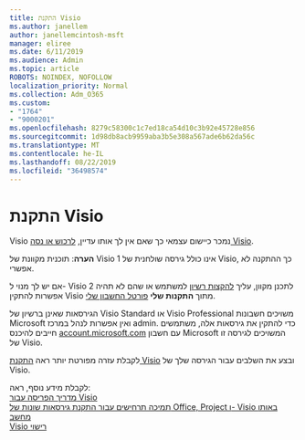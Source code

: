 ```yaml
---
title: התקנת Visio
ms.author: janellem
author: janellemcintosh-msft
manager: eliree
ms.date: 6/11/2019
ms.audience: Admin
ms.topic: article
ROBOTS: NOINDEX, NOFOLLOW
localization_priority: Normal
ms.collection: Adm_O365
ms.custom:
- "1764"
- "9000201"
ms.openlocfilehash: 8279c58300c1c7ed18ca54d10c3b92e45728e856
ms.sourcegitcommit: 1d98db8acb9959aba3b5e308a567ade6b62da56c
ms.translationtype: MT
ms.contentlocale: he-IL
ms.lasthandoff: 08/22/2019
ms.locfileid: "36498574"
---
```

# <a name="install-visio"></a>התקנת Visio

Visio נמכר כיישום עצמאי כך שאם אין לך אותו עדיין, [לרכוש או נסה Visio](https://products.office.com/visio). 

**הערה**: תוכנית מקוונת של Visio 1 אינו כולל גירסה שולחנית של Visio, כך ההתקנה לא אפשרי.

אם יש לך מנוי ל- Visio 2 לתכנן מקוון, עליך [להקצות רשיון](https://docs.microsoft.com/office365/admin/subscriptions-and-billing/assign-licenses-to-users?wt.mc_id=OfficeAdm_ClientDIA_Alchemy1764) למשתמש או שהם לא תהיה אפשרות להתקין Visio מתוך **התקנות שלי** [פורטל החשבון שלי](https://portal.office.com/account#installs). 

הגירסאות שאינן ברשיון של Visio Standard או Visio Professional משויכים חשבונות Microsoft ואין אפשרות לנהל במרכז admin. כדי להתקין את גירסאות אלה, משתמשים חייבים להיכנס [account.microsoft.com](https://account.microsoft.com) עם חשבון Microsoft המשויכים לגירסה זו של Visio.

לקבלת עזרה מפורטת יותר ראה [התקנת Visio](https://support.office.com/article/f98f21e3-aa02-4827-9167-ddab5b025710?wt.mc_id=OfficeAdm_ClientDIA_Alchemy1764) ובצע את השלבים עבור הגירסה שלך של Visio.

לקבלת מידע נוסף, ראה:<br>
[מדריך הפריסה עבור Visio](https://docs.microsoft.com/deployoffice/deployment-guide-for-visio)<br>
[תמיכה תרחישים עבור התקנת גירסאות שונות של Office, Project ו- Visio באותו מחשב](https://docs.microsoft.com/deployoffice/install-different-office-visio-and-project-versions-on-the-same-computer)<br>
[Visio רישוי](https://products.office.com/visio/microsoft-visio-volume-licensing-visio-for-multiple-users)